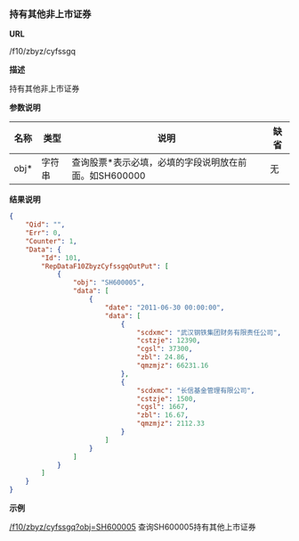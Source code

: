 
### 持有其他非上市证券

**URL**

/f10/zbyz/cyfssgq

**描述**

持有其他非上市证券

**参数说明**

|名称|类型|说明|缺省|
| -------- | -------- | -------- | -------- |
|obj\*|字符串|查询股票\*表示必填，必填的字段说明放在前面。如SH600000|无|


**结果说明**

```json
{
    "Qid": "",
    "Err": 0,
    "Counter": 1,
    "Data": {
        "Id": 101,
        "RepDataF10ZbyzCyfssgqOutPut": [
            {
                "obj": "SH600005",
                "data": [
                    {
                        "date": "2011-06-30 00:00:00",
                        "data": [
                            {
                                "scdxmc": "武汉钢铁集团财务有限责任公司",
                                "cstzje": 12390,
                                "cgsl": 37300,
                                "zbl": 24.86,
                                "qmzmjz": 66231.16
                            },
                            {
                                "scdxmc": "长信基金管理有限公司",
                                "cstzje": 1500,
                                "cgsl": 1667,
                                "zbl": 16.67,
                                "qmzmjz": 2112.33
                            }
                        ]
                    }
                ]
            }
        ]
    }
}
```

**示例**

[/f10/zbyz/cyfssgq?obj=SH600005]($APIHOST$/f10/zbyz/cyfssgq?obj=SH600005)
查询SH600005持有其他上市证券
